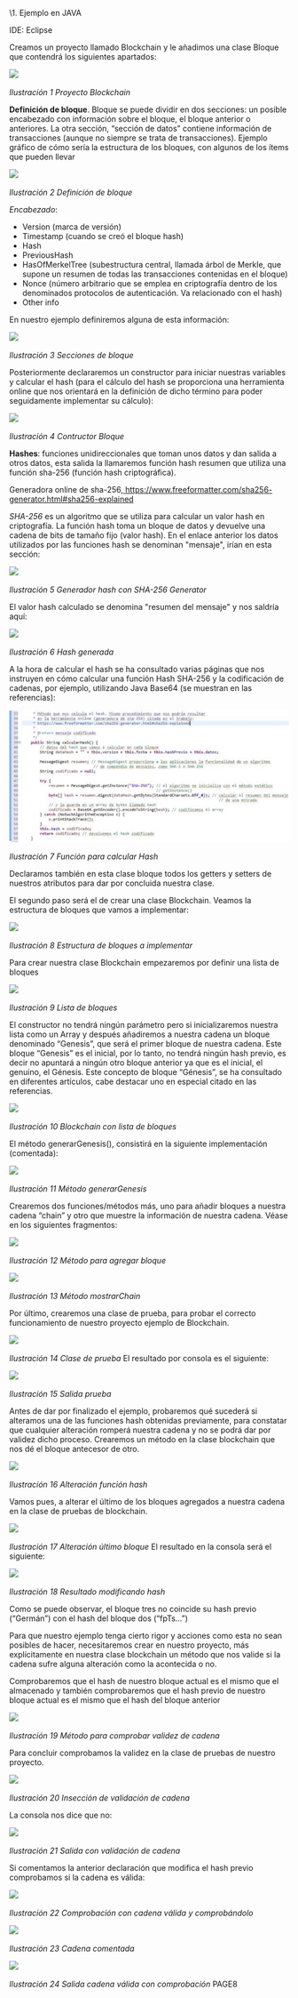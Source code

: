 ﻿\1. Ejemplo en JAVA 

IDE: Eclipse 

Creamos un proyecto llamado Blockchain y le añadimos una clase Bloque que contendrá los siguientes apartados: 

![](Aspose.Words.2e0ccb9e-bfa9-407a-af90-e8d14ebe5aa8.001.png)

*Ilustración 1 Proyecto Blockchain* 

**Definición de bloque**. Bloque se puede dividir en dos secciones: un posible encabezado con información sobre el bloque, el bloque anterior o anteriores. La otra sección, “sección de datos” contiene información de transacciones (aunque no siempre se trata de transacciones). Ejemplo gráfico de cómo sería la estructura de los bloques, con algunos de los ítems que pueden llevar  

![](Aspose.Words.2e0ccb9e-bfa9-407a-af90-e8d14ebe5aa8.002.png)

*Ilustración 2 Definición de bloque* 

*Encabezado*: 

- Version (marca de versión) 
- Timestamp (cuando se creó el bloque hash) 
- Hash 
- PreviousHash 
- HasOfMerkelTree (subestructura central, llamada árbol de Merkle, que supone un resumen de todas las transacciones contenidas en el bloque) 
- Nonce (número arbitrario que se emplea en criptografía dentro de los denominados protocolos de autenticación. Va relacionado con el hash) 
- Other info 


En nuestro ejemplo definiremos alguna de esta información: 

![](Aspose.Words.2e0ccb9e-bfa9-407a-af90-e8d14ebe5aa8.003.png)

*Ilustración 3 Secciones de bloque* 

Posteriormente declararemos un constructor para iniciar nuestras variables y calcular el hash (para el cálculo del hash se proporciona una herramienta online que nos orientará en la definición de dicho término para poder seguidamente implementar su cálculo): 

![](Aspose.Words.2e0ccb9e-bfa9-407a-af90-e8d14ebe5aa8.004.png)

*Ilustración 4 Contructor Bloque* 

**Hashes**: funciones unidireccionales que toman unos datos y dan salida a otros datos, esta salida la llamaremos función hash resumen que utiliza una función sha-256 (función hash criptográfica).  

Generadora online de sha-256,[ https://www.freeformatter.com/sha256- generator.html#sha256-explained ](https://www.freeformatter.com/sha256-generator.html#sha256-explained) 

*SHA-256* es un algoritmo que se utiliza para calcular un valor hash en criptografía. La función hash toma un bloque de datos y devuelve una cadena de bits de tamaño fijo (valor hash). En el enlace anterior los datos utilizados por las funciones hash se denominan "mensaje", irían en esta sección: 

![](Aspose.Words.2e0ccb9e-bfa9-407a-af90-e8d14ebe5aa8.005.png)

*Ilustración 5 Generador hash con SHA-256 Generator* 

El valor hash calculado se denomina "resumen del mensaje" y nos saldría aquí: 

![](Aspose.Words.2e0ccb9e-bfa9-407a-af90-e8d14ebe5aa8.006.png)

*Ilustración 6 Hash generada* 

A la hora de calcular el hash se ha consultado varias páginas que nos instruyen en cómo calcular una función Hash SHA-256 y la codificación de cadenas, por ejemplo, utilizando Java Base64 (se muestran en las referencias): 

![](Aspose.Words.2e0ccb9e-bfa9-407a-af90-e8d14ebe5aa8.007.jpeg)

*Ilustración 7 Función para calcular Hash* 

Declaramos también en esta clase bloque todos los getters y setters de nuestros atributos para dar por concluida nuestra clase. 

El segundo paso será el de crear una clase Blockchain. Veamos la estructura de bloques que vamos a implementar:  

![](Aspose.Words.2e0ccb9e-bfa9-407a-af90-e8d14ebe5aa8.008.png)

*Ilustración 8 Estructura de bloques a implementar* 

Para crear nuestra clase Blockchain empezaremos por definir una lista de bloques 

![](Aspose.Words.2e0ccb9e-bfa9-407a-af90-e8d14ebe5aa8.009.png)

*Ilustración 9 Lista de bloques* 

El constructor no tendrá ningún parámetro pero si inicializaremos nuestra lista como un Array y después añadiremos a nuestra cadena un bloque denominado “Genesis”, que será el primer bloque de nuestra cadena. Este bloque “Genesis” es el inicial, por lo tanto, no tendrá ningún hash previo, es decir no apuntará a ningún otro bloque anterior ya que es el inicial, el genuino, el Génesis. Este concepto de bloque “Génesis”, se ha consultado en diferentes artículos, cabe destacar uno en especial citado en las referencias. 

![](Aspose.Words.2e0ccb9e-bfa9-407a-af90-e8d14ebe5aa8.010.png)

*Ilustración 10 Blockchain con lista de bloques* 

El método generarGenesis(), consistirá en la siguiente implementación (comentada): 

![](Aspose.Words.2e0ccb9e-bfa9-407a-af90-e8d14ebe5aa8.011.png)

*Ilustración 11 Método generarGenesis* 

Crearemos dos funciones/métodos más, uno para añadir bloques a nuestra cadena “chain” y otro que muestre la información de nuestra cadena. Véase en los siguientes fragmentos: 

![](Aspose.Words.2e0ccb9e-bfa9-407a-af90-e8d14ebe5aa8.012.png)

*Ilustración 12 Método para agregar bloque* 

![](Aspose.Words.2e0ccb9e-bfa9-407a-af90-e8d14ebe5aa8.013.png)

*Ilustración 13 Método mostrarChain* 

Por último, crearemos una clase de prueba, para probar el correcto funcionamiento de nuestro proyecto ejemplo de Blockchain. 

![](Aspose.Words.2e0ccb9e-bfa9-407a-af90-e8d14ebe5aa8.014.png)

*Ilustración 14 Clase de prueba* El resultado por consola es el siguiente: 

![](Aspose.Words.2e0ccb9e-bfa9-407a-af90-e8d14ebe5aa8.015.png)

*Ilustración 15 Salida prueba* 

Antes de dar por finalizado el ejemplo, probaremos qué sucederá si alteramos una de las funciones hash obtenidas previamente, para constatar que cualquier alteración romperá nuestra cadena y no se podrá dar por validez dicho proceso. Crearemos un método en la clase blockchain que nos dé el bloque antecesor de otro. 

![](Aspose.Words.2e0ccb9e-bfa9-407a-af90-e8d14ebe5aa8.016.png)

*Ilustración 16 Alteración función hash* 

Vamos pues, a alterar el último de los bloques agregados a nuestra cadena en la clase de pruebas de blockchain. 

![](Aspose.Words.2e0ccb9e-bfa9-407a-af90-e8d14ebe5aa8.017.png)

*Ilustración 17 Alteración último bloque* El resultado en la consola será el siguiente: 

![](Aspose.Words.2e0ccb9e-bfa9-407a-af90-e8d14ebe5aa8.018.png)

*Ilustración 18 Resultado modificando hash* 

Como se puede observar, el bloque tres no coincide su hash previo (“Germán”) con el hash del bloque dos (“fpTs…”) 

Para que nuestro ejemplo tenga cierto rigor y acciones como esta no sean posibles de hacer, necesitaremos crear en nuestro proyecto, más explícitamente en nuestra clase blockchain un método que nos valide si la cadena sufre alguna alteración como la acontecida o no. 

Comprobaremos que el hash de nuestro bloque actual es el mismo que el almacenado y también comprobaremos que el hash previo de nuestro bloque actual es el mismo que el hash del bloque anterior 

![](Aspose.Words.2e0ccb9e-bfa9-407a-af90-e8d14ebe5aa8.019.png)

*Ilustración 19 Método para comprobar validez de cadena* 

Para concluir comprobamos la validez en la clase de pruebas de nuestro proyecto. 

![](Aspose.Words.2e0ccb9e-bfa9-407a-af90-e8d14ebe5aa8.020.png)

*Ilustración 20 Insección de validación de cadena* 

La consola nos dice que no: 

![](Aspose.Words.2e0ccb9e-bfa9-407a-af90-e8d14ebe5aa8.021.png)

*Ilustración 21 Salida con validación de cadena* 

Si comentamos la anterior declaración que modifica el hash previo comprobamos si la cadena es válida: 

![](Aspose.Words.2e0ccb9e-bfa9-407a-af90-e8d14ebe5aa8.022.png)

*Ilustración 22 Comprobación con cadena válida y comprobándolo* 

![](Aspose.Words.2e0ccb9e-bfa9-407a-af90-e8d14ebe5aa8.023.png)

*Ilustración 23 Cadena comentada* 

![](Aspose.Words.2e0ccb9e-bfa9-407a-af90-e8d14ebe5aa8.024.png)

*Ilustración 24 Salida cadena válida con comprobación* 
PAGE8 
